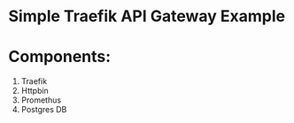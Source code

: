 # Simple Traefik API Gateway Example

# Components:

1. Traefik
2. Httpbin
3. Promethus
4. Postgres DB
